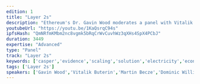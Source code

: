```yaml
---
edition: 1
title: "Layer 2s"
description: "Ethereum's Dr. Gavin Wood moderates a panel with Vitalik Buterin, Martin Becze, Dominic Williams and Vlad Zamfir on scalability with Ethereum."
youtubeUrl: "https://youtu.be/1KaQsrqC94s"
ipfsHash: "QmNRfmKMbm2nc8vgmk5bRqCrWvCuvhWz3qXHs4SpX4PCbJ"
duration: 3449
expertise: "Advanced"
type: "Panel"
track: "Layer 2s"
keywords: ['casper','evidence','scaling','solution','electricity','economics','pebble','state','validation','storage','javascript','security','existence']
tags: ['Layer 2s']
speakers: ['Gavin Wood','Vitalik Buterin','Martin Becze','Dominic Williams','Vlad Zamfir']
---
```

